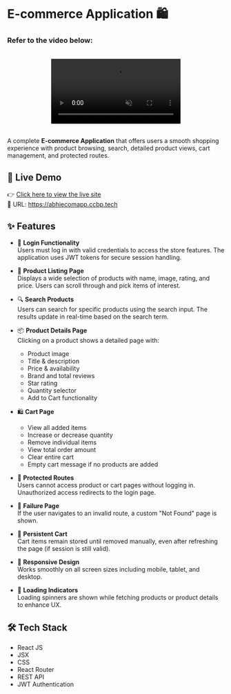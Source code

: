 
# E-commerce Application 🛍️

### Refer to the video below:

<br/>
<div style="text-align: center;">
  <video style="max-width:70%;box-shadow:0 2.8px 2.2px rgba(0, 0, 0, 0.12);outline:none;" loop="true" autoplay="autoplay" controls="controls" muted>
    <source src="https://assets.ccbp.in/frontend/content/react-js/nxt-trendz-cart-features-output.mp4" type="video/mp4">
  </video>
</div>
<br/>


A complete **E-commerce Application** that offers users a smooth shopping experience with product browsing, search, detailed product views, cart management, and protected routes.

## 🚀 Live Demo

👉 [Click here to view the live site](https://abhiecomapp.ccbp.tech)  
🔗 URL: https://abhiecomapp.ccbp.tech

## ✨ Features

- 🔐 **Login Functionality**  
  Users must log in with valid credentials to access the store features. The application uses JWT tokens for secure session handling.

- 🛒 **Product Listing Page**  
  Displays a wide selection of products with name, image, rating, and price. Users can scroll through and pick items of interest.

- 🔍 **Search Products**  
  Users can search for specific products using the search input. The results update in real-time based on the search term.

- 📦 **Product Details Page**  
  Clicking on a product shows a detailed page with:
  - Product image  
  - Title & description  
  - Price & availability  
  - Brand and total reviews  
  - Star rating  
  - Quantity selector  
  - Add to Cart functionality

- 🛍️ **Cart Page**  
  - View all added items  
  - Increase or decrease quantity  
  - Remove individual items  
  - View total order amount  
  - Clear entire cart  
  - Empty cart message if no products are added

- 🚫 **Protected Routes**  
  Users cannot access product or cart pages without logging in. Unauthorized access redirects to the login page.

- 📴 **Failure Page**  
  If the user navigates to an invalid route, a custom "Not Found" page is shown.

- 🔁 **Persistent Cart**  
  Cart items remain stored until removed manually, even after refreshing the page (if session is still valid).

- 📱 **Responsive Design**  
  Works smoothly on all screen sizes including mobile, tablet, and desktop.

- 🔄 **Loading Indicators**  
  Loading spinners are shown while fetching products or product details to enhance UX.

## 🛠️ Tech Stack

- React JS  
- JSX  
- CSS  
- React Router  
- REST API  
- JWT Authentication

